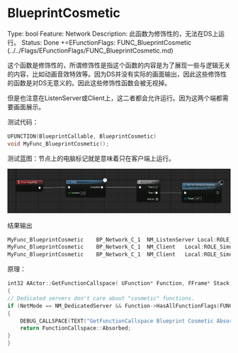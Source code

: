 # BlueprintCosmetic

Type: bool
Feature: Network
Description: 此函数为修饰性的，无法在DS上运行。
Status: Done
+=EFunctionFlags: FUNC_BlueprintCosmetic (../../Flags/EFunctionFlags/FUNC_BlueprintCosmetic.md)

这个函数是修饰性的，所谓修饰性是指这个函数的内容是为了展现一些与逻辑无关的内容，比如动画音效特效等。因为DS并没有实际的画面输出，因此这些修饰性的函数是对DS无意义的。因此这些修饰性函数会被无视掉。

但是也注意在ListenServer或Client上，这二者都会允许运行。因为这两个端都需要画面展示。

测试代码：

```cpp
UFUNCTION(BlueprintCallable, BlueprintCosmetic)
void MyFunc_BlueprintCosmetic();
```

测试蓝图：节点上的电脑标记就是意味着只在客户端上运行。

![Untitled](BlueprintCosmetic/Untitled.png)

结果输出

```cpp
MyFunc_BlueprintCosmetic    BP_Network_C_1  NM_ListenServer Local:ROLE_Authority    Remote:ROLE_SimulatedProxy
MyFunc_BlueprintCosmetic    BP_Network_C_1  NM_Client   Local:ROLE_SimulatedProxy   Remote:ROLE_Authority
MyFunc_BlueprintCosmetic    BP_Network_C_1  NM_Client   Local:ROLE_SimulatedProxy   Remote:ROLE_Authority
```

原理：

```cpp
int32 AActor::GetFunctionCallspace( UFunction* Function, FFrame* Stack )
{
// Dedicated servers don't care about "cosmetic" functions.
if (NetMode == NM_DedicatedServer && Function->HasAllFunctionFlags(FUNC_BlueprintCosmetic))
{
	DEBUG_CALLSPACE(TEXT("GetFunctionCallspace Blueprint Cosmetic Absorbed: %s"), *Function->GetName());
	return FunctionCallspace::Absorbed;
}
}
```